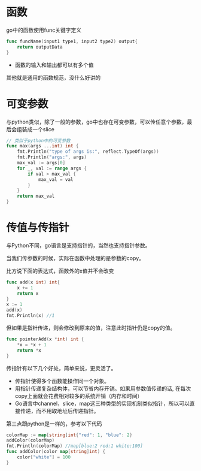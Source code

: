 # 函数
go中的函数使用func关键字定义
```go
func funcName(input1 type1, input2 type2) output{
	return outputData
}
```
+ 函数的输入和输出都可以有多个值

其他就是通用的函数规范，没什么好讲的

# 可变参数
与python类似，除了一般的参数，go中也存在可变参数，可以传任意个参数，最后会组装成一个slice

```go
// 类似于python中的可变参数
func max(args ...int) int {
	fmt.Println("type of args is:", reflect.TypeOf(args))
	fmt.Println("args:", args)
	max_val := args[0]
	for _, val := range args {
		if val > max_val {
			max_val = val
		}
	}
	return max_val
}
```
# 传值与传指针
与Python不同，go语言是支持指针的，当然也支持指针参数。

当我们传参数的时候，实际在函数中处理的是参数的copy。

比方说下面的表达式，函数外的x值并不会改变
```go
func add(x int) int{
	x += 1
	return x
}
x := 1
add(x)
fmt.Println(x) //1

```
但如果是指针传递，则会修改到原来的值，注意此时指针仍是copy的值。
```go
func pointerAdd(x *int) int {
	*x = *x + 1
	return *x
}
```
传指针有以下几个好处，简单来说，更灵活了。
+ 传指针使得多个函数能操作同一个对象。
+ 用指针传递复杂结构体，可以节省内存开销。如果用参数值传递的话, 在每次copy上面就会花费相对较多的系统开销（内存和时间）
+ Go语言中channel，slice，map这三种类型的实现机制类似指针，所以可以直接传递，而不用取地址后传递指针。

第三点跟python是一样的，参考以下代码

```go
colorMap := map[string]int{"red": 1, "blue": 2}
addColor(colorMap)
fmt.Println(colorMap) //map[blue:2 red:1 white:100]
func addColor(color map[string]int) {
	color["white"] = 100
}
```


